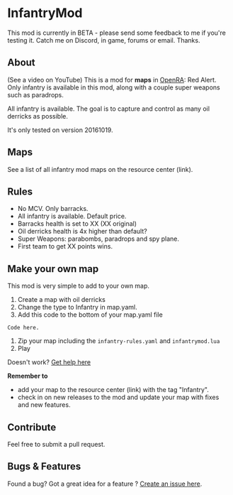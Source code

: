 # InfantryMod

This mod is currently in BETA - please send some feedback to me if you're testing it.
Catch me on Discord, in game, forums or email. Thanks.

## About
(See a video on YouTube)
This is a mod for __maps__ in [OpenRA](http://www.openra.net): Red Alert.
Only infantry is available in this mod, along with a couple super weapons such as paradrops.

All infantry is available. The goal is to capture and control as many oil derricks as possible.

It's only tested on version 20161019.

## Maps
See a list of all infantry mod maps on the resource center (link).

## Rules 
- No MCV. Only barracks.
- All infantry is available. Default price.
- Barracks health is set to XX (XX original)
- Oil derricks health is 4x higher than default? 
- Super Weapons: parabombs, paradrops and spy plane.
- First team to get XX points wins.


## Make your own map
This mod is very simple to add to your own map.
1. Create a map with oil derricks
1. Change the type to Infantry in map.yaml.
1. Add this code to the bottom of your map.yaml file
```
Code here.
```
1. Zip your map including the `infantry-rules.yaml` and `infantrymod.lua`
1. Play

Doesn't work? [Get help here](https://github.com/xy2z/OpenRA.InfantryMod/wiki/Troubleshooting)

__Remember to__
- add your map to the resource center (link) with the tag "Infantry".
- check in on new releases to the mod and update your map with fixes and new features.

## Contribute
Feel free to submit a pull request.

## Bugs & Features 
Found a bug? Got a great idea for a feature ? [Create an issue here](https://github.com/xy2z/OpenRA.InfantryMod/issues/new).
